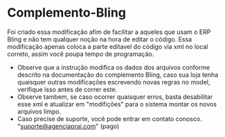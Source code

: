 # Complemento-Bling
Foi criado essa modificação afim de facilitar a aqueles que usam o ERP Bling e não tem qualquer noção na hora de editar o código.
Essa modificação apenas coloca a parte editavel do código via xml no local correto, assim você poupa tempo de programação.
- Observe que a instrução modifica os dados dos arquivos conforme descrito na documentação do complemento Bling, caso sua loja tenha quaisquer outras modificações escrevendo novas regras no model, verifique isso antes de correr este.
- Observe tambem, se caso ocorrer quaisquer erros, basta desabilitar esse xml e atualizar em "modifições" para o sistema montar os novos arquivos limpo.
- Caso precise de suporte, você pode entrar em contato conosco. "suporte@agenciaprai.com" (pago)

